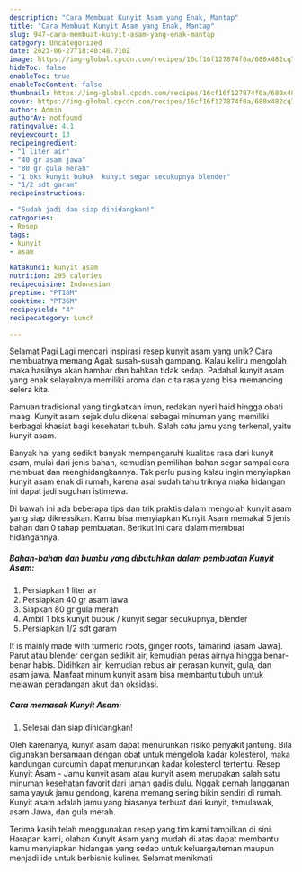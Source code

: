 ```yaml
---
description: "Cara Membuat Kunyit Asam yang Enak, Mantap"
title: "Cara Membuat Kunyit Asam yang Enak, Mantap"
slug: 947-cara-membuat-kunyit-asam-yang-enak-mantap
category: Uncategorized
date: 2023-06-27T18:40:48.710Z
image: https://img-global.cpcdn.com/recipes/16cf16f127874f0a/680x482cq70/kunyit-asam-foto-resep-utama.jpg
hideToc: false
enableToc: true
enableTocContent: false
thumbnail: https://img-global.cpcdn.com/recipes/16cf16f127874f0a/680x482cq70/kunyit-asam-foto-resep-utama.jpg
cover: https://img-global.cpcdn.com/recipes/16cf16f127874f0a/680x482cq70/kunyit-asam-foto-resep-utama.jpg
author: Admin
authorAv: notfound
ratingvalue: 4.1
reviewcount: 13
recipeingredient:
- "1 liter air"
- "40 gr asam jawa"
- "80 gr gula merah"
- "1 bks kunyit bubuk  kunyit segar secukupnya blender"
- "1/2 sdt garam"
recipeinstructions:

- "Sudah jadi dan siap dihidangkan!"
categories:
- Resep
tags:
- kunyit
- asam

katakunci: kunyit asam 
nutrition: 295 calories
recipecuisine: Indonesian
preptime: "PT18M"
cooktime: "PT36M"
recipeyield: "4"
recipecategory: Lunch

---
```



Selamat Pagi Lagi mencari inspirasi resep kunyit asam yang unik? Cara membuatnya memang Agak susah-susah gampang. Kalau keliru mengolah maka hasilnya akan hambar dan bahkan tidak sedap. Padahal kunyit asam yang enak selayaknya memiliki aroma dan cita rasa yang bisa memancing selera kita.


Ramuan tradisional yang tingkatkan imun, redakan nyeri haid hingga obati maag. Kunyit asam sejak dulu dikenal sebagai minuman yang memiliki berbagai khasiat bagi kesehatan tubuh. Salah satu jamu yang terkenal, yaitu kunyit asam.

Banyak hal yang sedikit banyak mempengaruhi kualitas rasa dari kunyit asam, mulai dari jenis bahan, kemudian pemilihan bahan segar sampai cara membuat dan menghidangkannya. Tak perlu pusing kalau ingin menyiapkan kunyit asam enak di rumah, karena asal sudah tahu triknya maka hidangan ini dapat jadi suguhan istimewa.


Di bawah ini ada beberapa tips dan trik praktis dalam mengolah kunyit asam yang siap dikreasikan. Kamu bisa menyiapkan Kunyit Asam memakai 5 jenis bahan dan 0 tahap pembuatan. Berikut ini cara dalam membuat hidangannya.

<!--inarticleads1-->

##### Bahan-bahan dan bumbu yang dibutuhkan dalam pembuatan Kunyit Asam:

1. Persiapkan 1 liter air
1. Persiapkan 40 gr asam jawa
1. Siapkan 80 gr gula merah
1. Ambil 1 bks kunyit bubuk / kunyit segar secukupnya, blender
1. Persiapkan 1/2 sdt garam


It is mainly made with turmeric roots, ginger roots, tamarind (asam Jawa). Parut atau blender dengan sedikit air, kemudian peras airnya hingga benar-benar habis. Didihkan air, kemudian rebus air perasan kunyit, gula, dan asam jawa. Manfaat minum kunyit asam bisa membantu tubuh untuk melawan peradangan akut dan oksidasi. 

<!--inarticleads2-->

##### Cara memasak Kunyit Asam:


1. Selesai dan siap dihidangkan!

Oleh karenanya, kunyit asam dapat menurunkan risiko penyakit jantung. Bila digunakan bersamaan dengan obat untuk mengelola kadar kolesterol, maka kandungan curcumin dapat menurunkan kadar kolesterol tertentu. Resep Kunyit Asam - Jamu kunyit asam atau kunyit asem merupakan salah satu minuman kesehatan favorit dari jaman gadis dulu. Nggak pernah langganan sama yayuk jamu gendong, karena memang sering bikin sendiri di rumah. Kunyit asam adalah jamu yang biasanya terbuat dari kunyit, temulawak, asam Jawa, dan gula merah. 

Terima kasih telah menggunakan resep yang tim kami tampilkan di sini. Harapan kami, olahan Kunyit Asam yang mudah di atas dapat membantu kamu menyiapkan hidangan yang sedap untuk keluarga/teman maupun menjadi ide untuk berbisnis kuliner. Selamat menikmati
